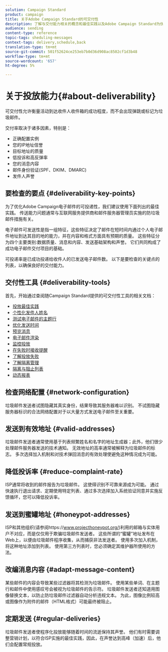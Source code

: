 ```yaml
---
solution: Campaign Standard
product: campaign
title: 关于Adobe Campaign Standard的可交付性
description: 了解与交付能力相关的概念和最佳实践以及Adobe Campaign Standard为优化发送投放提供的工具。
audience: sending
content-type: reference
topic-tags: sheduling-messages
context-tags: delivery,schedule,back
translation-type: tm+mt
source-git-commit: 501f52624ce253eb7b0d36d908ac8502cf1d3b48
workflow-type: tm+mt
source-wordcount: '657'
ht-degree: 5%

---
```



# 关于投放能力{#about-deliverability}

可交付性允许衡量活动到达收件人收件箱的成功程度，而不会出现弹跳或标记为垃圾邮件。

交付率取决于诸多因素，特别是：

* 正确配置实例
* 您的IP地址信誉
* 目标地址的质量
* 低投诉和高反弹率
* 您的消息内容
* 邮件身份验证(SPF、DKIM、DMARC)
* 发件人声誉

## 要检查的要点 {#deliverability-key-points}

为了优化Adobe Campaign电子邮件的可投递性，我们建议使用下面列出的最佳实践。 传送能力问题通常与互联网服务提供商和邮件服务器管理员实施的防垃圾邮件措施有关。

电子邮件可发送性是指一组特征，这些特征决定了邮件在短时间内通过个人电子邮件地址到达其目的地的能力，并在内容和格式方面具有预期的质量。 这些特征分为四个主要类别:数据质量、消息和内容、发送基础架构和声誉。 它们共同构成了成功电子邮件交付项目的基础。

可投递率是已成功投递给收件人的已发送电子邮件数。
以下是要检查的关键点的列表，以确保良好的交付能力。

## 交付性工具 {#deliverability-tools}

首先，开始通过查阅随Campaign Standard提供的可交付性工具的相关文档：
* [投放最佳实践](../../sending/using/delivery-best-practices.md)
* [个性化发件人姓名](../../designing/using/personalization.md#personalizing-the-sender)
* [测试电子邮件的主题行](../../sending/using/testing-subject-line-email.md)
* [优化发送时间](../../sending/using/optimizing-the-sending-time.md)
* [预览消息](../../sending/using/previewing-messages.md)
* [电子邮件渲染](../../sending/using/email-rendering.md)
* [监控投放](../../sending/using/monitoring-a-delivery.md)
* [在失败时接收提醒](../../sending/using/receiving-alerts-when-failures-happen.md)
* [了解投放失败](../../sending/using/understanding-delivery-failures.md)
* [了解隔离管理](../../sending/using/understanding-quarantine-management.md)
* [隔离与阻止列表](../../sending/using/understanding-quarantine-management.md#quarantine-vs-denylist)
* [动态报表](../../reporting/using/about-dynamic-reports.md)

## 检查网络配置 {#network-configuration}

垃圾邮件发送者试图隐藏其真实身份，结果导致其服务器难以识别。 不试图隐藏服务器标识的合法网络配置对于以大量方式发送电子邮件至关重要。

## 发送到有效地址 {#valid-addresses}

垃圾邮件发送者通常使用基于列表频繁姓名和名字的地址生成器；此外，他们很少处理邮件服务器发送的技术通知。 无效地址的高率通常被解释为垃圾邮件的标志。 多次选择加入机制和对技术弹回消息的有效处理使避免这种情况成为可能。

## 降低投诉率 {#reduce-complaint-rate}

ISP通常将收到的邮件报告为垃圾邮件。 这使得识别不可靠来源成为可能。 通过快速执行退出请求、定期使用特定列表、通过多次选择加入系统验证同意并实施反馈循环，您可以降低投诉率。

## 发送到蜜罐地址 {#honeypot-addresses}

ISP和其他组织(请参阅https://www.projecthoneypot.org/)利用的邮箱与实体用户不对应，而是仅仅用于欺骗垃圾邮件发送者。 这些所谓的“蜜罐”地址发布在Web上，以便由垃圾邮件程序收集，从而捕获非法发送者。 使用多次加入机制，将这种地址添加到列表。 使用第三方列表时，您必须确定其维护器所使用的方法。

## 改编消息内容 {#adapt-message-content}

某些邮件的内容会导致某些过滤器将其检测为垃圾邮件。 使用某些单词、在主题行和邮件中使用感叹号会被视为垃圾邮件的告示符。 垃圾邮件发送者还知道用图像替换文本，以防止防垃圾邮件过滤器自动分析违规文本。 为此，图像比例较高或图像作为附件的邮件（HTML格式）可能最终被阻止。

## 定期发送 {#regular-deliveries}

垃圾邮件发送者使程序化投放能够随着时间的流逝保持其声誉。 他们有时需要调整营销计划，以符合ISP实施的最佳实践，因此，在声誉达到高峰（加速）后，他们会配置常规投放。
